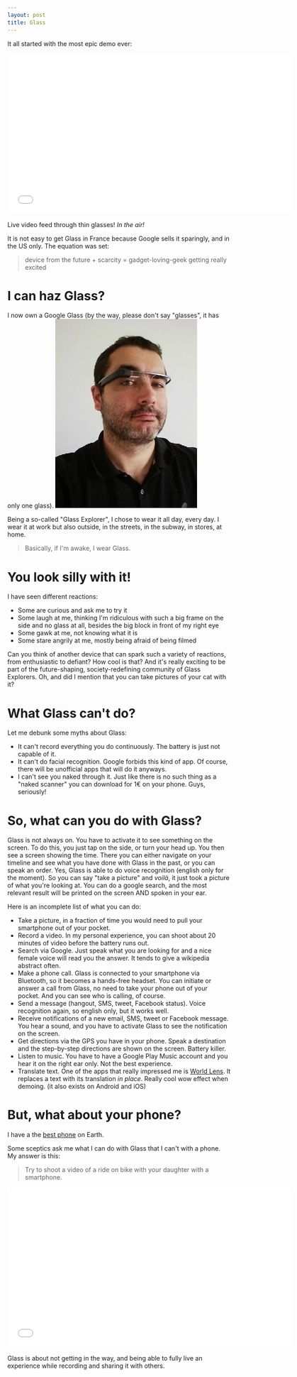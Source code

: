 ```yaml
---
layout: post
title: Glass
---
```


It all started with the most epic demo ever:
<iframe width="640" height="360" src="//www.youtube.com/embed/D7TB8b2t3QE?rel=0" frameborder="0" allowfullscreen></iframe>

Live video feed through thin glasses! *In the air!*

It is not easy to get Glass in France because Google sells it sparingly, and in the US only.
The equation was set:
> device from the future + scarcity = gadget-loving-geek getting really excited

I can haz Glass?
================

I now own a Google Glass (by the way, please don't say "glasses", it has only one glass).
![me with glass](/public/img/sylvain_with_glass.jpg)

Being a so-called "Glass Explorer", I chose to wear it all day, every day.
I wear it at work but also outside, in the streets, in the subway, in stores, at home.

> Basically, if I'm awake, I wear Glass.


You look silly with it!
=======================

I have seen different reactions:

- Some are curious and ask me to try it
- Some laugh at me, thinking I'm ridiculous with such a big frame on the side and no glass at all, besides the big block in front of my right eye
- Some gawk at me, not knowing what it is
- Some stare angrily at me, mostly being afraid of being filmed

Can you think of another device that can spark such a variety of reactions, from enthusiastic to defiant? How cool is that?
And it's really exciting to be part of the future-shaping, society-redefining community of Glass Explorers. Oh, and did I mention that you can take pictures of your cat with it?


What Glass can't do?
====================

Let me debunk some myths about Glass:

- It can't record everything you do continuously. The battery is just not capable of it.
- It can't do facial recognition. Google forbids this kind of app. Of course, there will be unofficial apps that will do it anyways.
- I can't see you naked through it. Just like there is no such thing as a "naked scanner" you can download for 1€ on your phone. Guys, seriously!


So, what can you do with Glass?
===============================

Glass is not always on. You have to activate it to see something on the screen. To do this, you just tap on the side, or turn your head up.
You then see a screen showing the time. There you can either navigate on your timeline and see what you have done with Glass in the past, or you can speak an order. Yes, Glass is able to do voice recognition (english only for the moment). So you can say "take a picture" and *voilà*, it just took a picture of what you're looking at. You can do a google search, and the most relevant result will be printed on the screen AND spoken in your ear.

Here is an incomplete list of what you can do:

- Take a picture, in a fraction of time you would need to pull your smartphone out of your pocket.
- Record a video. In my personal experience, you can shoot about 20 minutes of video before the battery runs out.
- Search via Google. Just speak what you are looking for and a nice female voice will read you the answer. It tends to give a wikipedia abstract often.
- Make a phone call. Glass is connected to your smartphone via Bluetooth, so it becomes a hands-free headset. You can initiate or answer a call from Glass, no need to take your phone out of your pocket. And you can see who is calling, of course.
- Send a message (hangout, SMS, tweet, Facebook status). Voice recognition again, so english only, but it works well.
- Receive notifications of a new email, SMS, tweet or Facebook message. You hear a sound, and you have to activate Glass to see the notification on the screen.
- Get directions via the GPS you have in your phone. Speak a destination and the step-by-step directions are shown on the screen. Battery killer.
- Listen to music. You have to have a Google Play Music account and you hear it on the right ear only. Not the best experience.
- Translate text. One of the apps that really impressed me is [World Lens](http://questvisual.com). It replaces a text with its translation *in place*. Really cool wow effect when demoing. (it also exists on Android and iOS)


But, what about your phone?
===========================

I have a the [best phone](https://play.google.com/store/devices/details/Nexus_5_32GB_Black?id=nexus_5_black_32gb) on Earth.

Some sceptics ask me what I can do with Glass that I can't with a phone. My answer is this:

> Try to shoot a video of a ride on bike with your daughter with a smartphone.

<iframe width="640" height="360" src="//www.youtube.com/embed/ErcrXzQYwzE?rel=0" frameborder="0" allowfullscreen></iframe>


Glass is about not getting in the way, and being able to fully live an experience while recording and sharing it with others.
